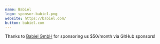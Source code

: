 ```yaml
---
name: Babiel
logo: sponsor-babiel.png
website: https://babiel.com/
button: babiel.com
---
```


Thanks to [Babiel GmbH](https://babiel.com/) for sponsoring us $50/month via GitHub sponsors!
